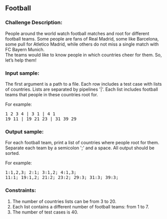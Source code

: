 <h2>Football</h2>

<h3>Challenge Description:</h3>

<p>
    People around the world watch football matches and root for different football teams. Some people are fans of Real
    Madrid, some like Barcelona, some pull for Atletico Madrid, while others do not miss a single match with FC
    Bayern Munich.<br>
    The teams would like to know people in which countries cheer for them. So, let&#x2019;s help them!
</p>

<h3>Input sample:</h3>

<p>
    The first argument is a path to a file. Each row includes a test case with lists of countries. Lists are separated
    by pipelines &apos;|&apos;. Each list includes football teams that people in these countries root for.
</p>

<p>
    For example:
</p>

<pre class="description-input-output">1 2 3 4 | 3 1 | 4 1
19 11 | 19 21 23 | 31 39 29</pre>

<h3>Output sample:</h3>

<p>
    For each football team, print a list of countries where people root for them. Separate each team by a semicolon
    &apos;;&apos; and a space. All output should be sorted.
</p>

<p>
    For example:
</p>

<pre class="description-input-output">1:1,2,3; 2:1; 3:1,2; 4:1,3;
11:1; 19:1,2; 21:2; 23:2; 29:3; 31:3; 39:3;</pre>

<h3>Constraints:</h3>
<ol>
<li>The number of countries lists can be from 3 to 20.</li>
<li>Each list contains a different number of football teams: from 1 to 7.</li>
<li>The number of test cases is 40.</li>
</ol>